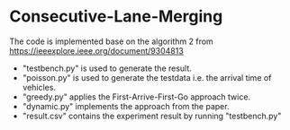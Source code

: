 # Consecutive-Lane-Merging
The code is implemented base on the algorithm 2 from https://ieeexplore.ieee.org/document/9304813
* "testbench.py" is used to generate the result.
* "poisson.py" is used to generate the testdata i.e. the arrival time of vehicles.
* "greedy.py" applies the First-Arrive-First-Go approach twice.
* "dynamic.py" implements the approach from the paper.
* "result.csv" contains the experiment result by running "testbench.py"
